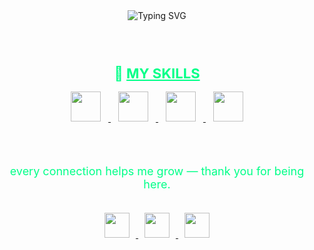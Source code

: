 <div align="center">

  <!-- Typing Text with About Me -->
  <img src="https://readme-typing-svg.demolab.com?font=Fira+Code&size=22&pause=1000&color=00FF88&center=true&vCenter=true&width=500&lines=Hi+%F0%9F%91%8B+I'm+Akhyul+Rizal;A+Machine+Learning+and+AI+Enthusiast;Student+who+loves+Data+and+Code;Currently+exploring+ML+%2B+Software+Dev;Let's+connect+and+grow+together!" alt="Typing SVG" />

  <br><br>

  <!-- My Skills Title -->
  <h3>
    <span style="color:#00ff88; font-size: 22px;">
      🚀 <u><strong>MY SKILLS</strong></u>
    </span>
  </h3>

  <!-- Skills Icons -->
  <a href="https://www.python.org/" target="_blank">
    <img src="https://img.icons8.com/color/48/000000/python--v1.png" width="48" style="margin: 0 12px;" />
  </a>
  <a href="https://developer.mozilla.org/en-US/docs/Web/JavaScript" target="_blank">
    <img src="https://img.icons8.com/color/48/000000/javascript--v1.png" width="48" style="margin: 0 12px;" />
  </a>
  <a href="https://developer.mozilla.org/en-US/docs/Web/HTML" target="_blank">
    <img src="https://img.icons8.com/color/48/000000/html-5--v1.png" width="48" style="margin: 0 12px;" />
  </a>
  <a href="https://developer.mozilla.org/en-US/docs/Web/CSS" target="_blank">
    <img src="https://img.icons8.com/color/48/000000/css3.png" width="48" style="margin: 0 12px;" />
  </a>

  <br><br>

  <!-- Motivational Line -->
  <p style="color:#00ff88; font-size: 18px;">every connection helps me grow — thank you for being here.</p>

  <br>

  <!-- Social Media Icons (No Heading) -->
  <a href="https://linkedin.com/in/akhyulrizal" target="_blank">
    <img src="https://img.icons8.com/fluency/48/0A66C2/linkedin.png" width="40" style="margin: 0 10px;" />
  </a>
  <a href="https://instagram.com/akhyulrizal" target="_blank">
    <img src="https://img.icons8.com/fluency/48/E4405F/instagram-new.png" width="40" style="margin: 0 10px;" />
  </a>
  <a href="mailto:akhyulinfo@gmail.com" target="_blank">
    <img src="https://img.icons8.com/fluency/48/D14836/gmail-new.png" width="40" style="margin: 0 10px;" />
  </a>

</div>